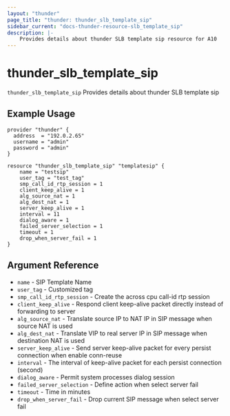 ```yaml
---
layout: "thunder"
page_title: "thunder: thunder_slb_template_sip"
sidebar_current: "docs-thunder-resource-slb_template_sip"
description: |-
    Provides details about thunder SLB template sip resource for A10
---
```


# thunder\_slb\_template\_sip

`thunder_slb_template_sip` Provides details about thunder SLB template sip
## Example Usage


```hcl
provider "thunder" {
  address  = "192.0.2.65"
  username = "admin"
  password = "admin"
}

resource "thunder_slb_template_sip" "templatesip" {
	name = "testsip"
	user_tag = "test_tag"
	smp_call_id_rtp_session = 1
	client_keep_alive = 1
	alg_source_nat = 1
	alg_dest_nat = 1
	server_keep_alive = 1
	interval = 11
	dialog_aware = 1
	failed_server_selection = 1
	timeout = 1
	drop_when_server_fail = 1
}
```

## Argument Reference

* `name` - SIP Template Name
* `user_tag` - Customized tag
* `smp_call_id_rtp_session` - Create the across cpu call-id rtp session
* `client_keep_alive` - Respond client keep-alive packet directly instead of forwarding to server
* `alg_source_nat` - Translate source IP to NAT IP in SIP message when source NAT is used
* `alg_dest_nat` - Translate VIP to real server IP in SIP message when destination NAT is used
* `server_keep_alive` - Send server keep-alive packet for every persist connection when enable conn-reuse
* `interval` - The interval of keep-alive packet for each persist connection (second)
* `dialog_aware` - Permit system processes dialog session
* `failed_server_selection` - Define action when select server fail
* `timeout` - Time in minutes
* `drop_when_server_fail` - Drop current SIP message when select server fail



